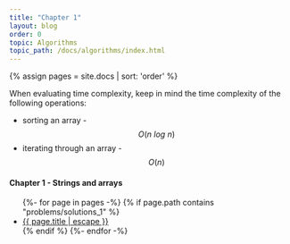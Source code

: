```yaml
---
title: "Chapter 1"
layout: blog
order: 0
topic: Algorithms
topic_path: /docs/algorithms/index.html
---
```

{% assign pages = site.docs | sort: 'order' %}

When evaluating time complexity, keep in mind the time complexity of the following operations:

* sorting an array - $$ O(n \ log \ n) $$
* iterating through an array -  $$ O(n) $$

#### Chapter 1 - Strings and arrays
<ul>
{%- for page in pages -%}
  {% if page.path contains "problems/solutions_1" %}
  <li>
    <a href="{{ page.url | relative_url }}">
      {{ page.title | escape }}
    </a>
  </li>
  {% endif %}
{%- endfor -%}
</ul>